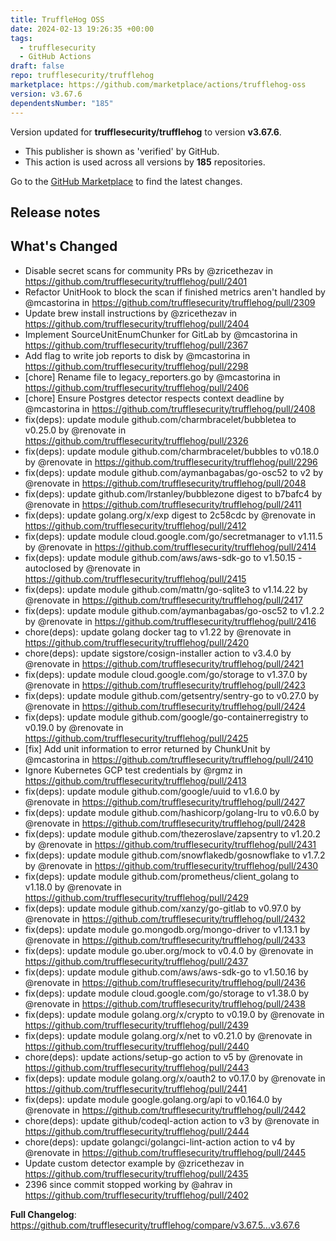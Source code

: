 ```yaml
---
title: TruffleHog OSS
date: 2024-02-13 19:26:35 +00:00
tags:
  - trufflesecurity
  - GitHub Actions
draft: false
repo: trufflesecurity/trufflehog
marketplace: https://github.com/marketplace/actions/trufflehog-oss
version: v3.67.6
dependentsNumber: "185"
---
```



Version updated for **trufflesecurity/trufflehog** to version **v3.67.6**.
- This publisher is shown as 'verified' by GitHub.
- This action is used across all versions by **185** repositories.

Go to the [GitHub Marketplace](https://github.com/marketplace/actions/trufflehog-oss) to find the latest changes.

## Release notes

## What's Changed
* Disable secret scans for community PRs by @zricethezav in https://github.com/trufflesecurity/trufflehog/pull/2401
* Refactor UnitHook to block the scan if finished metrics aren't handled by @mcastorina in https://github.com/trufflesecurity/trufflehog/pull/2309
* Update brew install instructions by @zricethezav in https://github.com/trufflesecurity/trufflehog/pull/2404
* Implement SourceUnitEnumChunker for GitLab by @mcastorina in https://github.com/trufflesecurity/trufflehog/pull/2367
* Add flag to write job reports to disk by @mcastorina in https://github.com/trufflesecurity/trufflehog/pull/2298
* [chore] Rename file to legacy_reporters.go by @mcastorina in https://github.com/trufflesecurity/trufflehog/pull/2406
* [chore] Ensure Postgres detector respects context deadline by @mcastorina in https://github.com/trufflesecurity/trufflehog/pull/2408
* fix(deps): update module github.com/charmbracelet/bubbletea to v0.25.0 by @renovate in https://github.com/trufflesecurity/trufflehog/pull/2326
* fix(deps): update module github.com/charmbracelet/bubbles to v0.18.0 by @renovate in https://github.com/trufflesecurity/trufflehog/pull/2296
* fix(deps): update module github.com/aymanbagabas/go-osc52 to v2 by @renovate in https://github.com/trufflesecurity/trufflehog/pull/2048
* fix(deps): update github.com/lrstanley/bubblezone digest to b7bafc4 by @renovate in https://github.com/trufflesecurity/trufflehog/pull/2411
* fix(deps): update golang.org/x/exp digest to 2c58cdc by @renovate in https://github.com/trufflesecurity/trufflehog/pull/2412
* fix(deps): update module cloud.google.com/go/secretmanager to v1.11.5 by @renovate in https://github.com/trufflesecurity/trufflehog/pull/2414
* fix(deps): update module github.com/aws/aws-sdk-go to v1.50.15 - autoclosed by @renovate in https://github.com/trufflesecurity/trufflehog/pull/2415
* fix(deps): update module github.com/mattn/go-sqlite3 to v1.14.22 by @renovate in https://github.com/trufflesecurity/trufflehog/pull/2417
* fix(deps): update module github.com/aymanbagabas/go-osc52 to v1.2.2 by @renovate in https://github.com/trufflesecurity/trufflehog/pull/2416
* chore(deps): update golang docker tag to v1.22 by @renovate in https://github.com/trufflesecurity/trufflehog/pull/2420
* chore(deps): update sigstore/cosign-installer action to v3.4.0 by @renovate in https://github.com/trufflesecurity/trufflehog/pull/2421
* fix(deps): update module cloud.google.com/go/storage to v1.37.0 by @renovate in https://github.com/trufflesecurity/trufflehog/pull/2423
* fix(deps): update module github.com/getsentry/sentry-go to v0.27.0 by @renovate in https://github.com/trufflesecurity/trufflehog/pull/2424
* fix(deps): update module github.com/google/go-containerregistry to v0.19.0 by @renovate in https://github.com/trufflesecurity/trufflehog/pull/2425
* [fix] Add unit information to error returned by ChunkUnit by @mcastorina in https://github.com/trufflesecurity/trufflehog/pull/2410
* Ignore Kubernetes GCP test credentials by @rgmz in https://github.com/trufflesecurity/trufflehog/pull/2413
* fix(deps): update module github.com/google/uuid to v1.6.0 by @renovate in https://github.com/trufflesecurity/trufflehog/pull/2427
* fix(deps): update module github.com/hashicorp/golang-lru to v0.6.0 by @renovate in https://github.com/trufflesecurity/trufflehog/pull/2428
* fix(deps): update module github.com/thezeroslave/zapsentry to v1.20.2 by @renovate in https://github.com/trufflesecurity/trufflehog/pull/2431
* fix(deps): update module github.com/snowflakedb/gosnowflake to v1.7.2 by @renovate in https://github.com/trufflesecurity/trufflehog/pull/2430
* fix(deps): update module github.com/prometheus/client_golang to v1.18.0 by @renovate in https://github.com/trufflesecurity/trufflehog/pull/2429
* fix(deps): update module github.com/xanzy/go-gitlab to v0.97.0 by @renovate in https://github.com/trufflesecurity/trufflehog/pull/2432
* fix(deps): update module go.mongodb.org/mongo-driver to v1.13.1 by @renovate in https://github.com/trufflesecurity/trufflehog/pull/2433
* fix(deps): update module go.uber.org/mock to v0.4.0 by @renovate in https://github.com/trufflesecurity/trufflehog/pull/2437
* fix(deps): update module github.com/aws/aws-sdk-go to v1.50.16 by @renovate in https://github.com/trufflesecurity/trufflehog/pull/2436
* fix(deps): update module cloud.google.com/go/storage to v1.38.0 by @renovate in https://github.com/trufflesecurity/trufflehog/pull/2438
* fix(deps): update module golang.org/x/crypto to v0.19.0 by @renovate in https://github.com/trufflesecurity/trufflehog/pull/2439
* fix(deps): update module golang.org/x/net to v0.21.0 by @renovate in https://github.com/trufflesecurity/trufflehog/pull/2440
* chore(deps): update actions/setup-go action to v5 by @renovate in https://github.com/trufflesecurity/trufflehog/pull/2443
* fix(deps): update module golang.org/x/oauth2 to v0.17.0 by @renovate in https://github.com/trufflesecurity/trufflehog/pull/2441
* fix(deps): update module google.golang.org/api to v0.164.0 by @renovate in https://github.com/trufflesecurity/trufflehog/pull/2442
* chore(deps): update github/codeql-action action to v3 by @renovate in https://github.com/trufflesecurity/trufflehog/pull/2444
* chore(deps): update golangci/golangci-lint-action action to v4 by @renovate in https://github.com/trufflesecurity/trufflehog/pull/2445
* Update custom detector example by @zricethezav in https://github.com/trufflesecurity/trufflehog/pull/2435
* 2396 since commit stopped working by @ahrav in https://github.com/trufflesecurity/trufflehog/pull/2402


**Full Changelog**: https://github.com/trufflesecurity/trufflehog/compare/v3.67.5...v3.67.6
